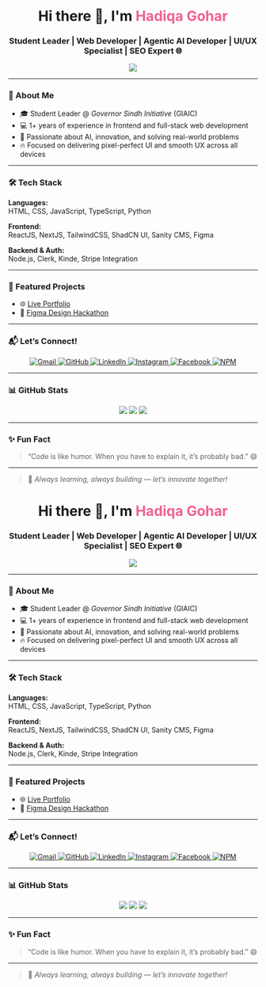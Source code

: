 


<h1 align="center">Hi there 👋, I'm <span style="color:#f06292;"><b>Hadiqa Gohar</b></span></h1>
<h3 align="center">Student Leader | Web Developer | Agentic AI Developer | UI/UX Specialist | SEO Expert 🌐</h3>

<p align="center">
  <img src="https://readme-typing-svg.herokuapp.com?color=F7729D&center=true&vCenter=true&lines=Web+Developer+💻;UI%2FUX+Designer+🎨;SEO+Expert+📈;Agentic+AI+Developer+🤖;Tech+Enthusiast+🔥" />
</p>

---

### 💫 About Me

- 🎓 Student Leader @ *Governor Sindh Initiative* (GIAIC)  
- 💻 1+ years of experience in frontend and full-stack web development  
- 🧠 Passionate about AI, innovation, and solving real-world problems  
- 🔥 Focused on delivering pixel-perfect UI and smooth UX across all devices  

---

### 🛠️ Tech Stack

**Languages:**  
HTML, CSS, JavaScript, TypeScript, Python  

**Frontend:**  
ReactJS, NextJS, TailwindCSS, ShadCN UI, Sanity CMS, Figma  

**Backend & Auth:**  
Node.js, Clerk, Kinde, Stripe Integration  

---

### 📌 Featured Projects

- 🌐 [Live Portfolio](https://hg-superb-portfolio.vercel.app/)  
- 🎨 [Figma Design Hackathon](https://figma-design-hackathon.vercel.app/)

---

### 📬 Let’s Connect!

<p align="center">
  <a href="mailto:tasleemhadiqa76@gmail.com" target="_blank">
    <img src="https://img.shields.io/badge/Gmail-D14836?style=for-the-badge&logo=gmail&logoColor=white" alt="Gmail">
  </a>
  <a href="https://github.com/hadiqagohar" target="_blank">
    <img src="https://img.shields.io/badge/GitHub-181717?style=for-the-badge&logo=github&logoColor=white" alt="GitHub">
  </a>
  <a href="https://pk.linkedin.com/in/hadiqa-gohar-b64778300" target="_blank">
    <img src="https://img.shields.io/badge/LinkedIn-0A66C2?style=for-the-badge&logo=linkedin&logoColor=white" alt="LinkedIn">
  </a>
  <a href="https://www.instagram.com/hadiqagohar12/" target="_blank">
    <img src="https://img.shields.io/badge/Instagram-E4405F?style=for-the-badge&logo=instagram&logoColor=white" alt="Instagram">
  </a>
  <a href="https://www.facebook.com/p/Hadiqa-Gohar-61554985182774/" target="_blank">
    <img src="https://img.shields.io/badge/Facebook-1877F2?style=for-the-badge&logo=facebook&logoColor=white" alt="Facebook">
  </a>
  <a href="https://www.npmjs.com/~hadiqagohar" target="_blank">
    <img src="https://img.shields.io/badge/NPM-CB3837?style=for-the-badge&logo=npm&logoColor=white" alt="NPM">
  </a>
</p>

---

### 📊 GitHub Stats

<p align="center">
  <img src="https://github-readme-stats.vercel.app/api?username=hadiqagohar&show_icons=true&theme=radical&hide_border=true" />
  <img src="https://github-readme-streak-stats.herokuapp.com?user=hadiqagohar&theme=radical&hide_border=true" />
  <img src="https://github-readme-stats.vercel.app/api/top-langs/?username=hadiqagohar&layout=compact&theme=radical&hide_border=true" />
</p>

---

### ✨ Fun Fact

> “Code is like humor. When you have to explain it, it’s probably bad.” 😄

---

> 🚀 *Always learning, always building — let’s innovate together!*

<h1 align="center">Hi there 👋, I'm <span style="color:#f06292;"><b>Hadiqa Gohar</b></span></h1>
<h3 align="center">Student Leader | Web Developer | Agentic AI Developer | UI/UX Specialist | SEO Expert 🌐</h3>

<p align="center">
  <img src="https://readme-typing-svg.herokuapp.com?color=F7729D&center=true&vCenter=true&lines=Web+Developer+💻;UI%2FUX+Designer+🎨;SEO+Expert+📈;Agentic+AI+Developer+🤖;Tech+Enthusiast+🔥" />
</p>

---

### 💫 About Me

- 🎓 Student Leader @ *Governor Sindh Initiative* (GIAIC)  
- 💻 1+ years of experience in frontend and full-stack web development  
- 🧠 Passionate about AI, innovation, and solving real-world problems  
- 🔥 Focused on delivering pixel-perfect UI and smooth UX across all devices  

---

### 🛠️ Tech Stack

**Languages:**  
HTML, CSS, JavaScript, TypeScript, Python  

**Frontend:**  
ReactJS, NextJS, TailwindCSS, ShadCN UI, Sanity CMS, Figma  

**Backend & Auth:**  
Node.js, Clerk, Kinde, Stripe Integration  

---

### 📌 Featured Projects

- 🌐 [Live Portfolio](https://hg-superb-portfolio.vercel.app/)  
- 🎨 [Figma Design Hackathon](https://figma-design-hackathon.vercel.app/)

---

### 📬 Let’s Connect!

<p align="center">
  <a href="mailto:tasleemhadiqa76@gmail.com" target="_blank">
    <img src="https://img.shields.io/badge/Gmail-D14836?style=for-the-badge&logo=gmail&logoColor=white" alt="Gmail">
  </a>
  <a href="https://github.com/hadiqagohar" target="_blank">
    <img src="https://img.shields.io/badge/GitHub-181717?style=for-the-badge&logo=github&logoColor=white" alt="GitHub">
  </a>
  <a href="https://pk.linkedin.com/in/hadiqa-gohar-b64778300" target="_blank">
    <img src="https://img.shields.io/badge/LinkedIn-0A66C2?style=for-the-badge&logo=linkedin&logoColor=white" alt="LinkedIn">
  </a>
  <a href="https://www.instagram.com/hadiqagohar12/" target="_blank">
    <img src="https://img.shields.io/badge/Instagram-E4405F?style=for-the-badge&logo=instagram&logoColor=white" alt="Instagram">
  </a>
  <a href="https://www.facebook.com/p/Hadiqa-Gohar-61554985182774/" target="_blank">
    <img src="https://img.shields.io/badge/Facebook-1877F2?style=for-the-badge&logo=facebook&logoColor=white" alt="Facebook">
  </a>
  <a href="https://www.npmjs.com/~hadiqagohar" target="_blank">
    <img src="https://img.shields.io/badge/NPM-CB3837?style=for-the-badge&logo=npm&logoColor=white" alt="NPM">
  </a>
</p>

---

### 📊 GitHub Stats

<p align="center">
  <img src="https://github-readme-stats.vercel.app/api?username=hadiqagohar&show_icons=true&theme=radical&hide_border=true" />
  <img src="https://github-readme-streak-stats.herokuapp.com?user=hadiqagohar&theme=radical&hide_border=true" />
  <img src="https://github-readme-stats.vercel.app/api/top-langs/?username=hadiqagohar&layout=compact&theme=radical&hide_border=true" />
</p>

---

### ✨ Fun Fact

> “Code is like humor. When you have to explain it, it’s probably bad.” 😄

---

> 🚀 *Always learning, always building — let’s innovate together!*
